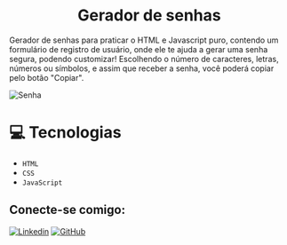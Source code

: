 

<h1 align="center"> Gerador de senhas </h1>

Gerador de senhas para praticar o HTML e Javascript puro, contendo um formulário de registro de usuário, onde ele te ajuda a gerar uma senha segura, podendo customizar! Escolhendo o número de caracteres, letras, números ou símbolos, e assim que receber a senha, você poderá copiar pelo botão "Copiar".

<img src="https://postimg.cc/z3kxvc2y" alt="Senha">


# :computer: Tecnologias 

- ``HTML``
- ``CSS``
- ``JavaScript``



## Conecte-se comigo:

[![Linkedin](https://img.shields.io/badge/LinkedIn-0077B5?style=for-the-badge&logo=linkedin&logoColor=white)](https://www.linkedin.com/in/felipe-borges7/)
[![GitHub](https://img.shields.io/badge/GitHub-100000?style=for-the-badge&logo=github&logoColor=white)](https://github.com/Felipebrgs)
